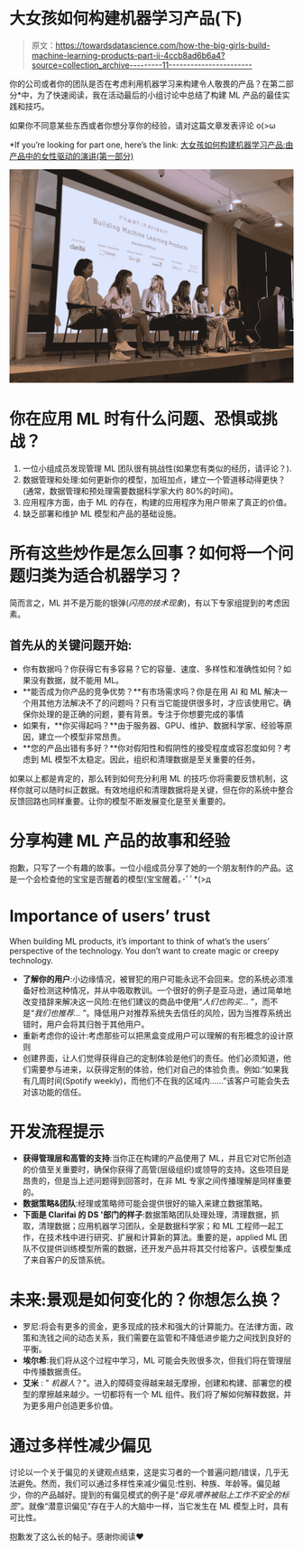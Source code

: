 # 大女孩如何构建机器学习产品(下)

> 原文：<https://towardsdatascience.com/how-the-big-girls-build-machine-learning-products-part-ii-4ccb8ad6b6a4?source=collection_archive---------11----------------------->

你的公司或者你的团队是否在考虑利用机器学习来构建令人敬畏的产品？在第二部分*中，为了快速阅读，我在活动最后的小组讨论中总结了构建 ML 产品的最佳实践和技巧。

如果你不同意某些东西或者你想分享你的经验，请对这篇文章发表评论 o(>ω

*If you’re looking for part one, here’s the link: [大女孩如何构建机器学习产品:由产品中的女性驱动的演讲(第一部分)](https://medium.com/towards-data-science/how-the-big-girls-build-machine-learning-products-a-talk-powered-by-women-in-product-part-i-26c9a2f3e458)

![](img/e54695780638b24dcbd6696d339f9a96.png)

# 你在应用 ML 时有什么问题、恐惧或挑战？

1.  一位小组成员发现管理 ML 团队很有挑战性(如果您有类似的经历，请评论？).
2.  数据管理和处理:如何更新你的模型，加班加点，建立一个管道移动得更快？(通常，数据管理和预处理需要数据科学家大约 80%的时间)。
3.  应用程序方面，由于 ML 的存在，构建的应用程序为用户带来了真正的价值。
4.  缺乏部署和维护 ML 模型和产品的基础设施。

# 所有这些炒作是怎么回事？如何将一个问题归类为适合机器学习？

简而言之，ML 并不是万能的银弹(*闪亮的技术现象*)，有以下专家组提到的考虑因素。

## 首先从**的关键问题**开始:

*   你有数据吗？你获得它有多容易？它的容量、速度、多样性和准确性如何？如果没有数据，就不能用 ML。
*   **能否成为你产品的竞争优势？**有市场需求吗？你是在用 AI 和 ML 解决一个用其他方法解决不了的问题吗？只有当它能提供很多时，才应该使用它。确保你处理的是正确的问题，要有背景。专注于你想要完成的事情
*   如果有，**你买得起吗？**由于服务器、GPU、维护、数据科学家、经验等原因，建立一个模型非常昂贵。
*   **您的产品出错有多好？**你对假阳性和假阴性的接受程度或容忍度如何？考虑到 ML 模型不太稳定。因此，组织和清理数据是至关重要的任务。

如果以上都是肯定的，那么转到如何充分利用 ML 的技巧:你将需要反馈机制，这样你就可以随时纠正数据。有效地组织和清理数据将是关键，但在你的系统中整合反馈回路也同样重要。让你的模型不断发展变化是至关重要的。

# 分享构建 ML 产品的故事和经验

抱歉，只写了一个有趣的故事。一位小组成员分享了她的一个朋友制作的产品。这是一个会检查他的宝宝是否醒着的模型(宝宝醒着｡･ﾟﾟ*(>д

# Importance of users’ trust

When building ML products, it’s important to think of what’s the users’ perspective of the technology. You don’t want to create magic or creepy technology.

*   **了解你的用户**:小边缘情况，被冒犯的用户可能永远不会回来。您的系统必须准备好检测这种情况，并从中吸取教训。一个很好的例子是亚马逊，通过简单地改变措辞来解决这一风险:在他们建议的商品中使用“*人们也购买…* ”，而不是“*我们也推荐…* ”。降低用户对推荐系统失去信任的风险，因为当推荐系统出错时，用户会将其归咎于其他用户。
*   重新考虑你的设计:考虑那些可以把黑盒变成用户可以理解的有形概念的设计原则
*   创建界面，让人们觉得获得自己的定制体验是他们的责任。他们必须知道，他们需要参与进来，以获得定制的体验，他们对自己的体验负责。例如:“如果我有几周时间(Spotify weekly)，而他们不在我的区域内……”该客户可能会失去对该功能的信任。

# 开发流程提示

*   **获得管理层和高管的支持**:当你正在构建的产品使用了 ML，并且它对它所创造的价值至关重要时，确保你获得了高管(层级组织)或领导的支持。这些项目是昂贵的，但是当上述问题得到回答时，在非 ML 专家之间传播理解是同样重要的。
*   **数据策略&团队**:经理或策略师可能会提供很好的输入来建立数据策略。
*   **下面是 Clarifai 的 DS '部门的样子**:数据策略团队处理处理，清理数据，抓取，清理数据；应用机器学习团队，全是数据科学家；和 ML 工程师一起工作，在技术栈中进行研究、扩展和计算新的算法。重要的是，applied ML 团队不仅提供训练模型所需的数据，还开发产品并将其交付给客户。该模型集成了来自客户的反馈系统。

# 未来:景观是如何变化的？你想怎么换？

*   罗尼:将会有更多的资金，更多现成的技术和强大的计算能力。在法律方面，政策和洗钱之间的动态关系，我们需要在监管和不降低进步能力之间找到良好的平衡。
*   **埃尔希**:我们将从这个过程中学习，ML 可能会失败很多次，但我们将在管理层中传播数据责任。
*   **艾米** : " *机器人*？"。进入的障碍变得越来越无摩擦，创建和构建、部署您的模型的摩擦越来越少。一切都将有一个 ML 组件。我们将了解如何解释数据，并为更多用户创造更多价值。

# 通过多样性减少偏见

讨论以一个关于偏见的关键观点结束，这是实习者的一个普遍问题/错误，几乎无法避免。然而，我们可以通过多样性来减少偏见:性别、种族、年龄等。偏见越少，你的产品越好。提到的有偏见模式的例子是“*母乳喂养被贴上工作不安全的标签*”。就像“潜意识偏见”存在于人的大脑中一样，当它发生在 ML 模型上时，具有可比性。

抱歉发了这么长的帖子。感谢你阅读❤